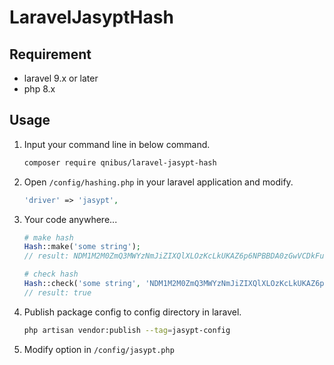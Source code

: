 # LaravelJasyptHash
## Requirement
- laravel 9.x or later
- php 8.x

## Usage
1. Input your command line in below command.
    ```bash
    composer require qnibus/laravel-jasypt-hash
    ```
     
2. Open `/config/hashing.php` in your laravel application and modify.
    ```php
    'driver' => 'jasypt',
    ```
3. Your code anywhere...
    ```php
    # make hash
    Hash::make('some string');
    // result: NDM1M2M0ZmQ3MWYzNmJiZIXQlXLOzKcLkUKAZ6p6NPBBDA0zGwVCDkFuLmvbeozd
    
    # check hash
    Hash::check('some string', 'NDM1M2M0ZmQ3MWYzNmJiZIXQlXLOzKcLkUKAZ6p6NPBBDA0zGwVCDkFuLmvbeozd');
    // result: true
    ```
4. Publish package config to config directory in laravel.
    ```bash
    php artisan vendor:publish --tag=jasypt-config
    ```
5. Modify option in `/config/jasypt.php`

